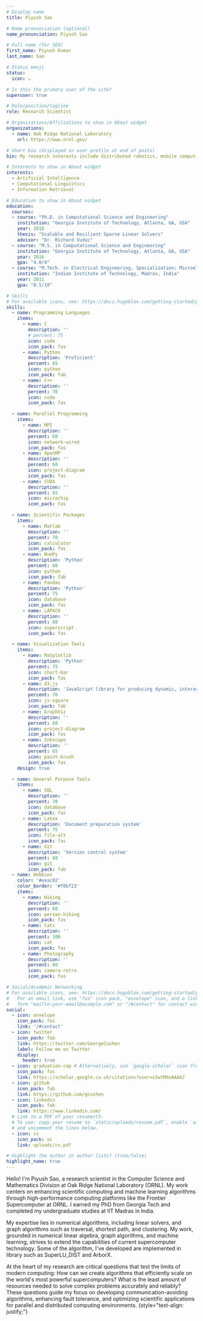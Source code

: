 ```yaml
---
# Display name
title: Piyush Sao

# Name pronunciation (optional)
name_pronunciation: Piyush Sao

# Full name (for SEO)
first_name: Piyush Kumar 
last_name: Sao

# Status emoji
status:
  icon: ☕️

# Is this the primary user of the site?
superuser: true

# Role/position/tagline
role: Research Scientist

# Organizations/Affiliations to show in About widget
organizations:
  - name: Oak Ridge National Laboratory
    url: https://www.ornl.gov/

# Short bio (displayed in user profile at end of posts)
bio: My research interests include distributed robotics, mobile computing and programmable matter.

# Interests to show in About widget
interests:
  - Artificial Intelligence
  - Computational Linguistics
  - Information Retrieval

# Education to show in About widget
education:
  courses:
  - course: "Ph.D. in Computational Science and Engineering"
    institution: "Georgia Institute of Technology, Atlanta, GA, USA"
    year: 2018
    thesis: "Scalable and Resilient Sparse Linear Solvers"
    advisor: "Dr. Richard Vuduc"
  - course: "M.S. in Computational Science and Engineering"
    institution: "Georgia Institute of Technology, Atlanta, GA, USA"
    year: 2016
    gpa: "4.0/4"
  - course: "M.Tech. in Electrical Engineering, Specialization: Microelectronics"
    institution: "Indian Institute of Technology, Madras, India"
    year: 2011
    gpa: "8.5/10"

# Skills
# For available icons, see: https://docs.hugoblox.com/getting-started/page-builder/#icons
skills:
  - name: Programming Languages
    items:
      - name: C
        description: ''
        # percent: 75
        icon: code
        icon_pack: fas
      - name: Python
        description: 'Proficient'
        percent: 85
        icon: python
        icon_pack: fab
      - name: C++
        description: ''
        percent: 70
        icon: code
        icon_pack: fas

  - name: Parallel Programming
    items:
      - name: MPI
        description: ''
        percent: 60
        icon: network-wired
        icon_pack: fas
      - name: OpenMP
        description: ''
        percent: 60
        icon: project-diagram
        icon_pack: fas
      - name: CUDA
        description: ''
        percent: 65
        icon: microchip
        icon_pack: fas

  - name: Scientific Packages
    items:
      - name: Matlab
        description: ''
        percent: 70
        icon: calculator
        icon_pack: fas
      - name: NumPy
        description: 'Python'
        percent: 80
        icon: python
        icon_pack: fab
      - name: Pandas
        description: 'Python'
        percent: 75
        icon: database
        icon_pack: fas
      - name: LAPACK
        description: ''
        percent: 60
        icon: superscript
        icon_pack: fas

  - name: Visualization Tools
    items:
      - name: Matplotlib
        description: 'Python'
        percent: 75
        icon: chart-bar
        icon_pack: fas
      - name: d3.js
        description: 'JavaScript library for producing dynamic, interactive data visualizations'
        percent: 70
        icon: js-square
        icon_pack: fab
      - name: GraphViz
        description: ''
        percent: 60
        icon: project-diagram
        icon_pack: fas
      - name: Inkscape
        description: ''
        percent: 65
        icon: paint-brush
        icon_pack: fas
    design: true

  - name: General Purpose Tools
    items:
      - name: SQL
        description: ''
        percent: 70
        icon: database
        icon_pack: fas
      - name: Latex
        description: 'Document preparation system'
        percent: 75
        icon: file-alt
        icon_pack: fas
      - name: Git
        description: 'Version control system'
        percent: 80
        icon: git
        icon_pack: fab
  - name: Hobbies
    color: '#eeac02'
    color_border: '#f0bf23'
    items:
      - name: Hiking
        description: ''
        percent: 60
        icon: person-hiking
        icon_pack: fas
      - name: Cats
        description: ''
        percent: 100
        icon: cat
        icon_pack: fas
      - name: Photography
        description: ''
        percent: 80
        icon: camera-retro
        icon_pack: fas

# Social/Academic Networking
# For available icons, see: https://docs.hugoblox.com/getting-started/page-builder/#icons
#   For an email link, use "fas" icon pack, "envelope" icon, and a link in the
#   form "mailto:your-email@example.com" or "/#contact" for contact widget.
social:
  - icon: envelope
    icon_pack: fas
    link: '/#contact'
  - icon: twitter
    icon_pack: fab
    link: https://twitter.com/GeorgeCushen
    label: Follow me on Twitter
    display:
      header: true
  - icon: graduation-cap # Alternatively, use `google-scholar` icon from `ai` icon pack
    icon_pack: fas
    link: https://scholar.google.co.uk/citations?user=sIwtMXoAAAAJ
  - icon: github
    icon_pack: fab
    link: https://github.com/gcushen
  - icon: linkedin
    icon_pack: fab
    link: https://www.linkedin.com/
  # Link to a PDF of your resume/CV.
  # To use: copy your resume to `static/uploads/resume.pdf`, enable `ai` icons in `params.yaml`,
  # and uncomment the lines below.
  - icon: cv
    icon_pack: ai
    link: uploads/cv.pdf

# Highlight the author in author lists? (true/false)
highlight_name: true
---
```


Hello! I'm Piyush Sao, a research scientist in the Computer Science and Mathematics Division at Oak Ridge National Laboratory (ORNL). My work centers on enhancing scientific computing and machine learning algorithms through high-performance computing platforms like the Frontier Supercomputer at ORNL. I earned my PhD from Georgia Tech and completed my undergraduate studies at IIT Madras in India. 

My expertise lies in numerical algorithms, including linear solvers, and graph algorithms such as traversal, shortest path, and clustering. My work, grounded in numerical linear algebra, graph algorithms, and machine learning, strives to extend the capabilities of current supercomputer technology.  Some of the algorithm, I've developed are implemented in library such as SuperLU_DIST and ArborX. 

At the heart of my research are critical questions that test the limits of modern computing: How can we create algorithms that efficiently scale on the world's most powerful supercomputers? What is the least amount of resources needed to solve complex problems accurately and reliably? These questions guide my focus on developing communication-avoiding algorithms, enhancing fault tolerance, and optimizing scientific applications for parallel and distributed computing environments. 
{style="text-align: justify;"}
